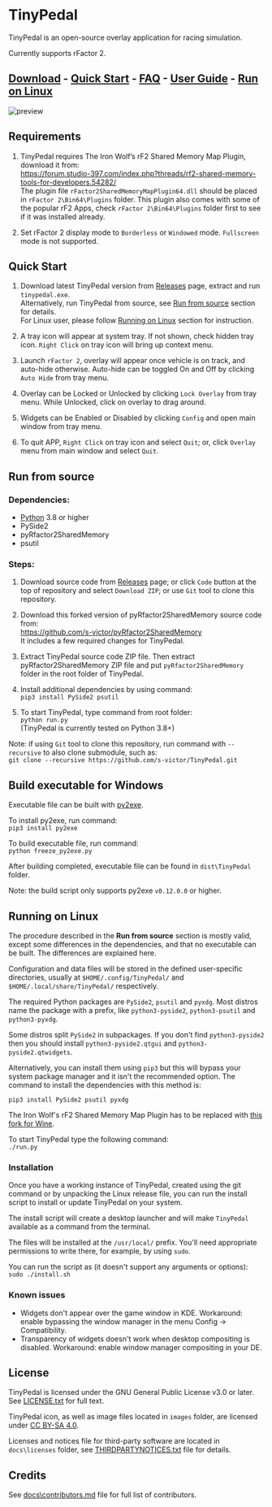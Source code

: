 # TinyPedal

TinyPedal is an open-source overlay application for racing simulation.

Currently supports rFactor 2.

[Download](https://github.com/s-victor/TinyPedal/releases) - [Quick Start](#quick-start) - [FAQ](https://github.com/s-victor/TinyPedal/wiki/Frequently-Asked-Questions) - [User Guide](https://github.com/s-victor/TinyPedal/wiki/User-Guide) - [Run on Linux](#running-on-linux)
---

![preview](https://user-images.githubusercontent.com/21177177/282278970-b806bf02-a83d-4baa-8b45-0ca10f28f775.png)

## Requirements
1. TinyPedal requires The Iron Wolf’s rF2 Shared Memory Map Plugin, download it from:  
https://forum.studio-397.com/index.php?threads/rf2-shared-memory-tools-for-developers.54282/  
The plugin file `rFactor2SharedMemoryMapPlugin64.dll` should be placed in `rFactor 2\Bin64\Plugins` folder. This plugin also comes with some of the popular rF2 Apps, check `rFactor 2\Bin64\Plugins` folder first to see if it was installed already.

2. Set rFactor 2 display mode to `Borderless` or `Windowed` mode. `Fullscreen` mode is not supported.


## Quick Start
1. Download latest TinyPedal version from [Releases](https://github.com/s-victor/TinyPedal/releases) page, extract and run `tinypedal.exe`.  
Alternatively, run TinyPedal from source, see [Run from source](#run-from-source) section for details.  
For Linux user, please follow [Running on Linux](#running-on-linux) section for instruction.

2. A tray icon will appear at system tray. If not shown, check hidden tray icon. `Right Click` on tray icon will bring up context menu.

3. Launch `rFactor 2`, overlay will appear once vehicle is on track, and auto-hide otherwise. Auto-hide can be toggled On and Off by clicking `Auto Hide` from tray menu.

4. Overlay can be Locked or Unlocked by clicking `Lock Overlay` from tray menu. While Unlocked, click on overlay to drag around.

5. Widgets can be Enabled or Disabled by clicking `Config` and open main window from tray menu.

6. To quit APP, `Right Click` on tray icon and select `Quit`; or, click `Overlay` menu from main window and select `Quit`.


## Run from source

### Dependencies:
* [Python](https://www.python.org/) 3.8 or higher
* PySide2
* pyRfactor2SharedMemory
* psutil

### Steps:
1. Download source code from [Releases](https://github.com/s-victor/TinyPedal/releases) page; or click `Code` button at the top of repository and select `Download ZIP`; or use `Git` tool to clone this repository.

2. Download this forked version of pyRfactor2SharedMemory source code from:  
https://github.com/s-victor/pyRfactor2SharedMemory  
It includes a few required changes for TinyPedal.

3. Extract TinyPedal source code ZIP file. Then extract pyRfactor2SharedMemory ZIP file and put `pyRfactor2SharedMemory` folder in the root folder of TinyPedal.

4. Install additional dependencies by using command:  
`pip3 install PySide2 psutil`  

5. To start TinyPedal, type command from root folder:  
`python run.py`  
(TinyPedal is currently tested on Python 3.8+)

Note: if using `Git` tool to clone this repository, run command with `--recursive` to also clone submodule, such as:  
`git clone --recursive https://github.com/s-victor/TinyPedal.git`


## Build executable for Windows
Executable file can be built with [py2exe](http://www.py2exe.org).

To install py2exe, run command:  
`pip3 install py2exe`

To build executable file, run command:  
`python freeze_py2exe.py`

After building completed, executable file can be found in `dist\TinyPedal` folder.

Note: the build script only supports py2exe `v0.12.0.0` or higher.


## Running on Linux

The procedure described in the **Run from source** section is mostly valid,
except some differences in the dependencies, and that no executable can be
built. The differences are explained here.

Configuration and data files will be stored in the defined user-specific
directories, usually at `$HOME/.config/TinyPedal/` and
`$HOME/.local/share/TinyPedal/` respectively.

The required Python packages are `PySide2`, `psutil` and `pyxdg`. Most distros
name the package with a prefix, like `python3-pyside2`, `python3-psutil` and
`python3-pyxdg`.

Some distros split `PySide2` in subpackages. If you don't find
`python3-pyside2` then you should install `python3-pyside2.qtgui` and
`python3-pyside2.qtwidgets`.

Alternatively, you can install them using `pip3` but this will bypass your
system package manager and it isn't the recommended option. The command to
install the dependencies with this method is:

`pip3 install PySide2 psutil pyxdg`

The Iron Wolf's rF2 Shared Memory Map Plugin has to be replaced with [this fork
for
Wine](https://github.com/schlegp/rF2SharedMemoryMapPlugin_Wine/blob/master/build).

To start TinyPedal type the following command:  
`./run.py`

### Installation

Once you have a working instance of TinyPedal, created using the git command or
by unpacking the Linux release file, you can run the install script to install
or update TinyPedal on your system.

The install script will create a desktop launcher and will make `TinyPedal`
available as a command from the terminal.

The files will be installed at the `/usr/local/` prefix. You'll need
appropriate permissions to write there, for example, by using `sudo`.

You can run the script as (it doesn't support any arguments or options):  
`sudo ./install.sh`

### Known issues

- Widgets don't appear over the game window in KDE. Workaround: enable
  bypassing the window manager in the menu Config -> Compatibility.
- Transparency of widgets doesn't work when desktop compositing is disabled.
  Workaround: enable window manager compositing in your DE.

## License

TinyPedal is licensed under the GNU General Public License v3.0 or later. See [LICENSE.txt](./LICENSE.txt) for full text.

TinyPedal icon, as well as image files located in `images` folder, are licensed under [CC BY-SA 4.0](https://creativecommons.org/licenses/by-sa/4.0/).

Licenses and notices file for third-party software are located in `docs\licenses` folder, see [THIRDPARTYNOTICES.txt](./docs/licenses/THIRDPARTYNOTICES.txt) file for details.

## Credits

See [docs\contributors.md](./docs/contributors.md) file for full list of contributors.
